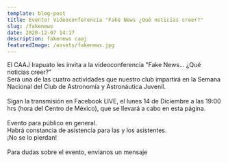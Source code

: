 ```yaml
---
template: blog-post
title: Evento! Videoconferencia "Fake News ¿Qué noticias creer?"
slug: /fakenews
date: 2020-12-07 14:17
description: fakenews caaj
featuredImage: /assets/fakenews.jpg
---
```

<!--StartFragment-->

El CAAJ Irapuato les invita a la videoconferencia "Fake News... ¿Qué noticias creer?"\
Será una de las cuatro actividades que nuestro club impartirá en la Semana Nacional del Club de Astronomía y Astronáutica Juvenil.\
\
Sigan la transmisión en Facebook LIVE, el lunes 14 de Diciembre a las 19:00 hrs (hora del Centro de México), que se llevará a cabo en esta página.\
\
Evento para público en general.\
Habrá constancia de asistencia para las y los asistentes.\
¡No se lo pierdan!\
\
Para dudas sobre el evento, envíanos un mensaje

<!--EndFragment-->